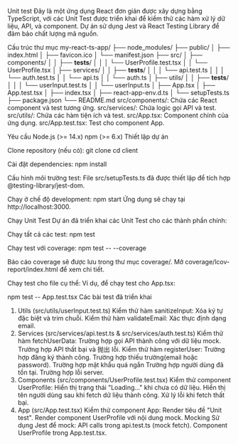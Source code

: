 Unit test
Đây là một ứng dụng React đơn giản được xây dựng bằng TypeScript, với các Unit Test được triển khai để kiểm thử các hàm xử lý dữ liệu, API, và component. Dự án sử dụng Jest và React Testing Library để đảm bảo chất lượng mã nguồn.

Cấu trúc thư mục
my-react-ts-app/
├── node_modules/
├── public/
│ ├── index.html
│ ├── favicon.ico
│ └── manifest.json
├── src/
│ ├── components/
│ │ ├── **tests**/
│ │ │ └── UserProfile.test.tsx
│ │ └── UserProfile.tsx
│ ├── services/
│ │ ├── **tests**/
│ │ │ └── api.test.ts
│ │ │ └── auth.test.ts
│ │ └── api.ts
│ │ └── auth.ts
│ ├── utils/
│ │ ├── **tests**/
│ │ │ └── userInput.test.ts
│ │ └── userInput.ts
│ ├── App.tsx
│ ├── App.test.tsx
│ ├── index.tsx
│ ├── react-app-env.d.ts
│ └── setupTests.ts
├── package.json
└── README.md
src/components/: Chứa các React component và test tương ứng.
src/services/: Chứa logic gọi API và test.
src/utils/: Chứa các hàm tiện ích và test.
src/App.tsx: Component chính của ứng dụng.
src/App.test.tsx: Test cho component App.

Yêu cầu
Node.js (>= 14.x)
npm (>= 6.x)
Thiết lập dự án

Clone repository (nếu có):
git clone <repository-url>
cd client

Cài đặt dependencies:
npm install

Cấu hình môi trường test:
File src/setupTests.ts đã được thiết lập để tích hợp @testing-library/jest-dom.

Chạy ở chế độ development:
npm start
Ứng dụng sẽ chạy tại http://localhost:3000.

Chạy Unit Test
Dự án đã triển khai các Unit Test cho các thành phần chính:

Chạy tất cả các test:
npm test

Chạy test với coverage:
npm test -- --coverage

Báo cáo coverage sẽ được lưu trong thư mục coverage/. Mở coverage/lcov-report/index.html để xem chi tiết.

Chạy test cho file cụ thể:
Ví dụ, để chạy test cho App.tsx:

npm test -- App.test.tsx
Các bài test đã triển khai

1. Utils (src/utils/userInput.test.ts)
   Kiểm thử hàm sanitizeInput: Xóa ký tự đặc biệt và trim chuỗi.
   Kiểm thử hàm validateEmail: Xác thực định dạng email.
2. Services (src/services/api.test.ts & src/services/auth.test.ts)
   Kiểm thử hàm fetchUserData:
   Trường hợp gọi API thành công với dữ liệu mock.
   Trường hợp API thất bại và 抛出 lỗi.
   Kiểm thử hàm registerUser:
   Trường hợp đăng ký thành công.
   Trường hợp thiếu trường(email hoặc password).
   Trường hợp mật khẩu quá ngắn
   Trường hợp người dùng đã tồn tại.
   Trường hợp lỗi server.
3. Components (src/components/UserProfile.test.tsx)
   Kiểm thử component UserProfile:
   Hiển thị trạng thái "Loading..." khi chưa có dữ liệu.
   Hiển thị tên người dùng sau khi fetch dữ liệu thành công.
   Xử lý lỗi khi fetch thất bại.
4. App (src/App.test.tsx)
   Kiểm thử component App:
   Render tiêu đề "Unit test".
   Render component UserProfile với nội dung mock.
   Mocking
   Sử dụng Jest để mock:
   API calls trong api.test.ts (mock fetch).
   Component UserProfile trong App.test.tsx.
